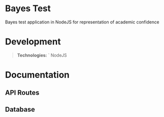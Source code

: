 Bayes Test
===================
Bayes test application in NodeJS for representation of academic confidence

Development
========================================

>**Technologies:**
` NodeJS



Documentation
========================================
API Routes
----------

Database
----------
